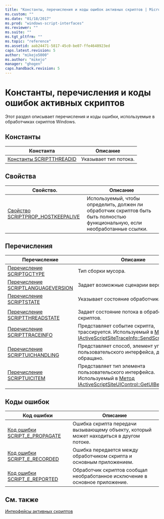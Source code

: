 ```yaml
---
title: "Константы, перечисления и коды ошибок активных скриптов | Microsoft Docs"
ms.custom: ""
ms.date: "01/18/2017"
ms.prod: "windows-script-interfaces"
ms.reviewer: ""
ms.suite: ""
ms.tgt_pltfrm: ""
ms.topic: "reference"
ms.assetid: aab24471-5817-45c0-be07-ffe4648923ed
caps.latest.revision: 5
author: "mikejo5000"
ms.author: "mikejo"
manager: "ghogen"
caps.handback.revision: 5
---
```

# Константы, перечисления и коды ошибок активных скриптов
Этот раздел описывает перечисления и коды ошибки, используемые в обработчиках скриптов Windows.  
  
## Константы  
  
|Константа|Описание|  
|---------------|--------------|  
|[Константы SCRIPTTHREADID](../../winscript/reference/scriptthreadid-constants.md)|Указывает тип потока.|  
  
## Свойства  
  
|Свойство.|Описание|  
|---------------|--------------|  
|[Свойство SCRIPTPROP\_HOSTKEEPALIVE](../../winscript/reference/scriptprop-hostkeepalive-property.md)|Используемый, чтобы определить, должен ли обработчик скриптов быть быть полностью функциональную, если необработанные ссылки.|  
  
## Перечисления  
  
|Перечисление|Описание|  
|------------------|--------------|  
|[Перечисление SCRIPTGCTYPE](../../winscript/reference/scriptgctype-enumeration.md)|Тип сборки мусора.|  
|[Перечисление SCRIPTLANGUAGEVERSION](../../winscript/reference/scriptlanguageversion-enumeration.md)|Задает возможные сценарии версии.|  
|[Перечисление SCRIPTSTATE](../../winscript/reference/scriptstate-enumeration.md)|Указывает состояние обработчика скриптов.|  
|||  
|[Перечисление SCRIPTTHREADSTATE](../../winscript/reference/scriptthreadstate-enumeration.md)|Задает состояние потока в обработчике скриптов.|  
|[Перечисление SCRIPTTRACEINFO](../../winscript/reference/scripttraceinfo-enumeration.md)|Представляет событие скрипта, трассируется.  Используемый в [Метод IActiveScriptSiteTraceInfo::SendScriptTraceInfo](../../winscript/reference/iactivescriptsitetraceinfo-sendscripttraceinfo-method.md).|  
|[Перечисление SCRIPTUICHANDLING](../../winscript/reference/scriptuichandling-enumeration.md)|Представляет способ, элемент управления пользовательского интерфейса, должно быть обращано.|  
|[Перечисление SCRIPTUICITEM](../../winscript/reference/scriptuicitem-enumeration.md)|Представляет тип элемента пользовательского интерфейса.  Используемый в [Метод IActiveScriptSiteUIControl::GetUIBehavior](../../winscript/reference/iactivescriptsiteuicontrol-getuibehavior-method.md).|  
  
## Коды ошибок  
  
|Код ошибки|Описание|  
|----------------|--------------|  
|[Код ошибки SCRIPT\_E\_PROPAGATE](../../winscript/reference/script-e-propagate-error-code.md)|Ошибка скрипта передачи вызывающему объекту, который может находиться в другом потоке.|  
|[Код ошибки SCRIPT\_E\_RECORDED](../../winscript/reference/script-e-recorded-error-code.md)|Ошибка передается между обработчиком скрипта и основным приложением.|  
|[Код ошибки SCRIPT\_E\_REPORTED](../../winscript/reference/script-e-reported-error-code.md)|Обработчик скриптов сообщал необработанное исключение в основное приложение.|  
  
## См. также  
 [Интерфейсы активных скриптов](../../winscript/reference/active-script-interfaces.md)